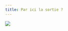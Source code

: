 ```yaml
---
title: Par ici la sortie ?
---
```


![](http://farm3.static.flickr.com/2422/3698318925_378eed66e6_m.jpg)

